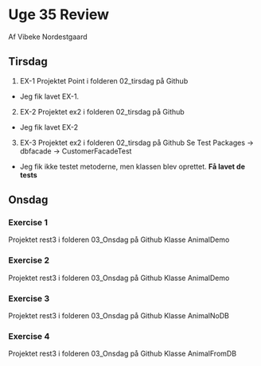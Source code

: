 
# Uge 35 Review
Af Vibeke Nordestgaard
## Tirsdag
1. EX-1
Projektet Point i folderen 02_tirsdag på Github
* Jeg fik lavet EX-1.

2. EX-2
Projektet ex2 i folderen 02_tirsdag på Github
* Jeg fik lavet EX-2

3. EX-3
Projektet ex2 i folderen 02_tirsdag på Github
Se Test Packages -> dbfacade -> CustomerFacadeTest
* Jeg fik ikke testet metoderne, men klassen blev oprettet.
**Få lavet de tests**

## Onsdag
### Exercise 1
Projektet rest3 i folderen 03_Onsdag på Github
Klasse AnimalDemo

### Exercise 2
Projektet rest3 i folderen 03_Onsdag på Github
Klasse AnimalDemo

### Exercise 3
Projektet rest3 i folderen 03_Onsdag på Github
Klasse AnimalNoDB

### Exercise 4
Projektet rest3 i folderen 03_Onsdag på Github
Klasse AnimalFromDB
